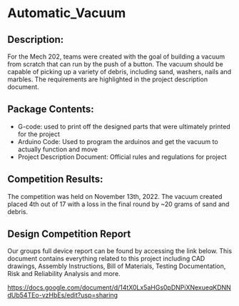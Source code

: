 # Automatic_Vacuum
## Description:
For the Mech 202, teams were created with the goal of building a vacuum from scratch that can run by the push of a button. The vacuum should be capable of picking up a variety of debris, including sand, washers, nails and marbles. The requirements are highlighted in the project description document.

## Package Contents:
- G-code: used to print off the designed parts that were ultimately printed for the project
- Arduino Code: Used to program the arduinos and get the vacuum to actually function and move
- Project Description Document: Official rules and regulations for project

## Competition Results:
The competition was held on November 13th, 2022. The vacuum created placed 4th out of 17 with a loss in the final round by ~20 grams of sand and debris.

## Design Competition Report
Our groups full device report can be found by accessing the link below. This document contains everything related to this project including CAD drawings, Assembly Instructions, Bill of Materials, Testing Documentation, Risk and Reliability Analysis and more. 

<https://docs.google.com/document/d/14tX0Lx5aHGs0pDNPiXNexueqKDNNdUb54TEo-vzHbEs/edit?usp=sharing>

